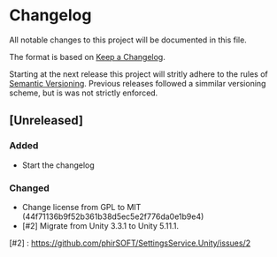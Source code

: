 # Changelog

All notable changes to this project will be documented in this file.

The format is based on [Keep a Changelog](https://keepachangelog.com/en/1.0.0/).

Starting at the next release this project will stritly adhere to the rules of [Semantic Versioning](https://semver.org/spec/v2.0.0.html).
Previous releases followed a simmilar versioning scheme, but is was not strictly enforced.

## [Unreleased]
### Added
- Start the changelog
### Changed
- Change license from GPL to MIT (44f71136b9f52b361b38d5ec5e2f776da0e1b9e4)
- [#2] Migrate from Unity 3.3.1 to Unity 5.11.1.

[#2] : https://github.com/phirSOFT/SettingsService.Unity/issues/2